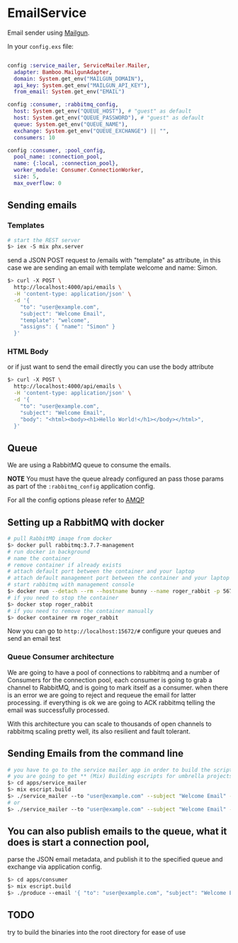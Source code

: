 # EmailService

Email sender using [Mailgun](https://www.mailgun.com/).

In your `config.exs` file:

```elixir

config :service_mailer, ServiceMailer.Mailer,
  adapter: Bamboo.MailgunAdapter,
  domain: System.get_env("MAILGUN_DOMAIN"),
  api_key: System.get_env("MAILGUN_API_KEY"),
  from_email: System.get_env("EMAIL")

config :consumer, :rabbitmq_config,
  host: System.get_env("QUEUE_HOST"), # "guest" as default
  host: System.get_env("QUEUE_PASSWORD"), # "guest" as default
  queue: System.get_env("QUEUE_NAME"),
  exchange: System.get_env("QUEUE_EXCHANGE") || "",
  consumers: 10

config :consumer, :pool_config,
  pool_name: :connection_pool,
  name: {:local, :connection_pool},
  worker_module: Consumer.ConnectionWorker,
  size: 5,
  max_overflow: 0
```

## Sending emails

### Templates

```sh
# start the REST server
$> iex -S mix phx.server
```

send a JSON POST request to /emails with "template" as attribute, in this case
we are sending an email with template welcome and name: Simon.

```sh
$> curl -X POST \
  http://localhost:4000/api/emails \
  -H 'content-type: application/json' \
  -d '{
    "to": "user@example.com",
    "subject": "Welcome Email",
    "template": "welcome",
    "assigns": { "name": "Simon" }
  }'
```

### HTML Body
or if just want to send the email directly you can use the body attribute

```sh
$> curl -X POST \
  http://localhost:4000/api/emails \
  -H 'content-type: application/json' \
  -d '{
    "to": "user@example.com",
    "subject": "Welcome Email",
    "body": "<html><body><h1>Hello World!</h1></body></html>",
  }'
```

## Queue

We are using a RabbitMQ queue to consume the emails.

**NOTE** You must have the queue already configured an pass those params as part of the
`:rabbitmq_config` application config.

For all the config options please refer to [AMQP](https://github.com/pma/amqp)

## Setting up a RabbitMQ with docker

```bash
# pull RabbitMQ image from docker
$> docker pull rabbitmq:3.7.7-management
# run docker in background
# name the container
# remove container if already exists
# attach default port between the container and your laptop
# attach default management port between the container and your laptop
# start rabbitmq with management console
$> docker run --detach --rm --hostname bunny --name roger_rabbit -p 5672:5672 -p 15672:15672 rabbitmq:3.7.7-management
# if you need to stop the container
$> docker stop roger_rabbit
# if you need to remove the container manually
$> docker container rm roger_rabbit
```

Now you can go to `http://localhost:15672/#` configure your queues and send an email test

### Queue Consumer architecture

We are going to have a pool of connections to rabbitmq and a number of Consumers
for the connection pool, each consumer is going to grab a channel to RabbitMQ, and
is going to mark itself as a consumer. when there is an error we are going to reject
and requeue the email for latter processing. if everything is ok we are going to
ACK rabbitmq telling the email was successfully processed.

With this architecture you can scale to thousands of open channels to rabbitmq
scaling pretty well, its also resilient and fault tolerant.

## Sending Emails from the command line

```sh
# you have to go to the service mailer app in order to build the script, if not
# you are going to get ** (Mix) Building escripts for umbrella projects is unsupported
$> cd apps/service_mailer
$> mix escript.build
$> ./service_mailer --to "user@example.com" --subject "Welcome Email" --template "welcome" --assigns "name::Simon,username::fakeuser"
# or
$> ./service_mailer --to "user@example.com" --subject "Welcome Email" --body "<html><body><h1>Hello World!</h1></body></html>"
```

## You can also publish emails to the queue, what it does is start a connection pool,
parse the JSON email metadata, and publish it to the specified queue and exchange
via application config.

```sh
$> cd apps/consumer
$> mix escript.build
$> ./produce --email '{ "to": "user@example.com", "subject": "Welcome Email", "body": "<html><body><h1>Hello World!</h1></body></html>" }'
```

## TODO

try to build the binaries into the root directory for ease of use
